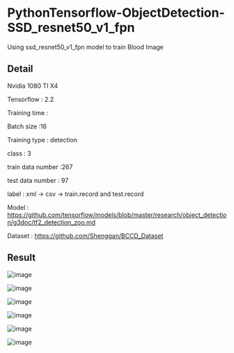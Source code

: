 # PythonTensorflow-ObjectDetection-SSD_resnet50_v1_fpn

Using ssd_resnet50_v1_fpn model to train Blood Image

## Detail
Nvidia 1080 TI X4

Tensorflow : 2.2

Training time : 

Batch size :16

Training type : detection

class : 3

train data number :267

test data number : 97

label : xml -> csv -> train.record and test.record

Model : https://github.com/tensorflow/models/blob/master/research/object_detection/g3doc/tf2_detection_zoo.md

Dataset : https://github.com/Shenggan/BCCD_Dataset

## Result

![image](https://github.com/weisting-kw/PythonTensorflow-ObjectDetection-SSD_resnet50_v1_fpn/blob/main/example1.png)

![image](https://github.com/weisting-kw/PythonTensorflow-ObjectDetection-SSD_resnet50_v1_fpn/blob/main/example2.png)

![image](https://github.com/weisting-kw/PythonTensorflow-ObjectDetection-SSD_resnet50_v1_fpn/blob/main/example3.png)

![image](https://github.com/weisting-kw/PythonTensorflow-ObjectDetection-SSD_resnet50_v1_fpn/blob/main/example4.png)

![image](https://github.com/weisting-kw/PythonTensorflow-ObjectDetection-SSD_resnet50_v1_fpn/blob/main/example5.png)

![image](https://github.com/weisting-kw/PythonTensorflow-ObjectDetection-SSD_resnet50_v1_fpn/blob/main/example6.png)
